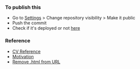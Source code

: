 ### To publish this
- Go to [Settings](https://github.com/arifsuhan/arifsuhan.github.io/settings) > Change repository visibility > Make it public
- Push the commit 
- Check if it's deployed or not [here](https://github.com/arifsuhan/arifsuhan.github.io/deployments/activity_log?environment=github-pages)


### Reference
- [CV Reference](https://codepen.io/jkris/pen/WoLJxq)
- [Motivation](http://julianpanetta.com)
- [Remove .html from URL](https://stackoverflow.com/questions/5730092/how-to-remove-html-from-url)
